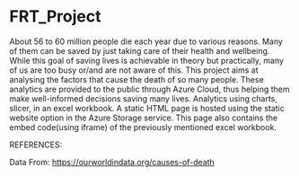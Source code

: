# FRT_Project
About 56 to 60 million people die each year due to various reasons. Many of them can be saved by just taking care of their health and wellbeing. While this goal of saving lives is achievable in theory but practically, many of us are too busy or/and are not aware of this. This project aims at analysing the factors that cause the death of so many people. These analytics are provided to the public through Azure Cloud, thus helping them make well-informed decisions saving many lives. Analytics using charts, slicer, in an excel workbook. A static HTML page is hosted using the static website option in the Azure Storage service. This page also contains the embed code(using iframe) of the previously mentioned excel workbook. 


REFERENCES:

Data From: https://ourworldindata.org/causes-of-death
